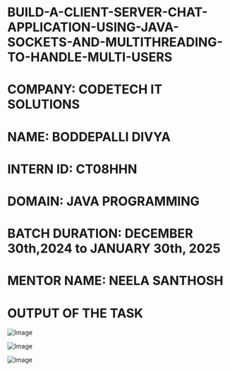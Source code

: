 # BUILD-A-CLIENT-SERVER-CHAT-APPLICATION-USING-JAVA-SOCKETS-AND-MULTITHREADING-TO-HANDLE-MULTI-USERS

# COMPANY: CODETECH IT SOLUTIONS

# NAME: BODDEPALLI DIVYA

# INTERN ID: CT08HHN

# DOMAIN: JAVA PROGRAMMING

# BATCH DURATION: DECEMBER 30th,2024 to JANUARY 30th, 2025

# MENTOR NAME: NEELA SANTHOSH

# OUTPUT OF THE TASK

![Image](https://github.com/user-attachments/assets/634742d2-21b1-4caf-a723-c2c66174315a)

![Image](https://github.com/user-attachments/assets/18e835c1-7bf4-4a89-8ed4-87e98d49fa95)

![Image](https://github.com/user-attachments/assets/caeee8bc-c60d-4ab4-9cf6-3d97a484d4f4)
